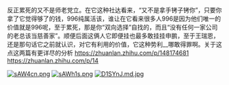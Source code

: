 反正累死的又不是师老党立。在它这种社达看来，“又不是拿手铐子铐你”，只要你拿了它觉得够了的钱，996纯属活该，谁让在它看来很多人996是因为他们唯一的价值就是996呢，至于累死，那是你“双向选择”自找的，而且“没有任何一家公司的老总该当慈善家”。顺便后面这俩人它即便挂也最多敢挂挂申鹏，至于王瑞恩，还是那句话它之前就认识，对它有利用的价值，它这种势利__哪敢得罪啊。关于这点这两篇有更详尽的分析 https://zhuanlan.zhihu.com/p/148174681
https://zhuanlan.zhihu.com/p/14

[![sAW4cn.png](https://s3.ax1x.com/2021/01/06/sAW4cn.png)](https://imgchr.com/i/sAW4cn)
[![sAWh1s.png](https://s3.ax1x.com/2021/01/06/sAWh1s.png)](https://imgchr.com/i/sAWh1s)
[![D1SYnJ.md.jpg](https://s3.ax1x.com/2020/11/21/D1SYnJ.md.jpg)](https://imgchr.com/i/D1SYnJ)
